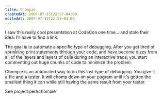```yaml
---
title: Chompie
createdAt: 2007-07-15T22:57-04:00
editedAt: 2007-07-15T22:59-04:00
---
```


I saw this really cool presentation at CodeCon one time... and stole their idea. I'll have to find a link.

The goal is to automate a specific type of debugging. After you get tired of sprinkling print statements through your code, and have become dizzy from all of the layers and layers of calls during an interactive trace, you start commenting out huge chunks of code to minimize the problem.

Chompie is an automated way to do this last type of debugging. You give it a file and a tester. It will chomp down on your pogram until it's gotten the smallest thing it can while still having the same result from your tester.

See project:perl/chompie



